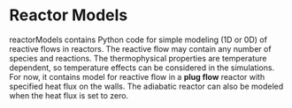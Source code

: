 # Reactor Models
reactorModels contains Python code for simple modeling (1D or 0D) of reactive flows in reactors. The reactive flow may contain any number of species and reactions. The thermophysical properties are temperature dependent, so temperature effects can be considered in the simulations.
For now, it contains model for reactive flow in a **plug flow** reactor with specified heat flux on the walls. The adiabatic reactor can also be modeled when the heat flux is set to zero. 
